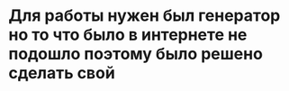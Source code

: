 # Для работы нужен был генератор но то что было в интернете не подошло поэтому было решено сделать свой
